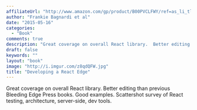 ```yaml
---
affiliateUrl: "http://www.amazon.com/gp/product/B00PVCLFWY/ref=as_li_tl?ie=UTF8&camp=1789&creative=390957&creativeASIN=B00PVCLFWY&linkCode=as2&tag=jaktre-20&linkId=RSTCW5KQTCG3WWU4"
author: "Frankie Bagnardi et al"
date: "2015-05-16"
categories:
  - "Book"
comments: true
description: "Great coverage on overall React library.  Better editing than previous Bleeding Edge Press books.  Good examples.  Scattershot survey of React testing"
draft: false
keywords: ""
layout: "book"
image: "http://i.imgur.com/z8qdQFW.jpg"
title: "Developing a React Edge"
---
```


Great coverage on overall React library.  Better editing than previous Bleeding Edge Press books.  Good examples.  Scattershot survey of React testing, architecture, server-side, dev tools.
